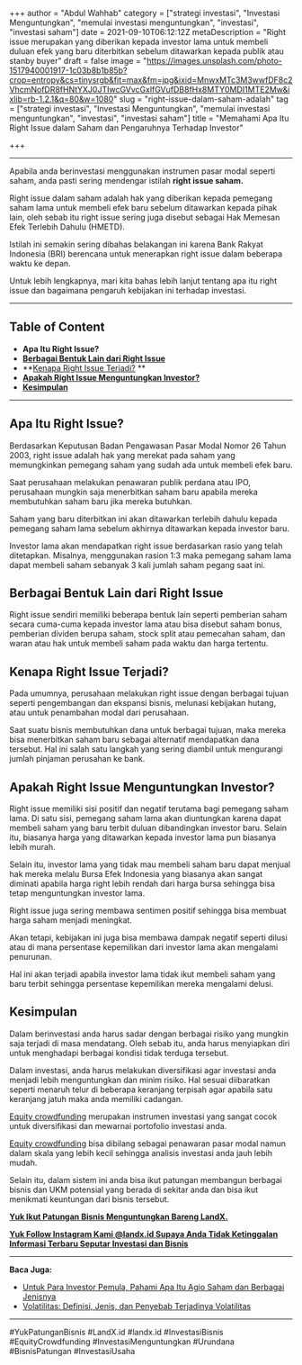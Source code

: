 +++
author = "Abdul Wahhab"
category = ["strategi investasi", "Investasi Menguntungkan", "memulai investasi menguntungkan", "investasi", "investasi saham"]
date = 2021-09-10T06:12:12Z
metaDescription = "Right issue merupakan yang diberikan kepada investor lama untuk membeli duluan efek yang baru diterbitkan sebelum ditawarkan kepada publik atau stanby buyer"
draft = false
image = "https://images.unsplash.com/photo-1517940001917-1c03b8b1b85b?crop=entropy&cs=tinysrgb&fit=max&fm=jpg&ixid=MnwxMTc3M3wwfDF8c2VhcmNofDR8fHNtYXJ0JTIwcGVvcGxlfGVufDB8fHx8MTY0MDI1MTE2Mw&ixlib=rb-1.2.1&q=80&w=1080"
slug = "right-issue-dalam-saham-adalah"
tag = ["strategi investasi", "Investasi Menguntungkan", "memulai investasi menguntungkan", "investasi", "investasi saham"]
title = "Memahami Apa Itu Right Issue dalam Saham dan Pengaruhnya Terhadap Investor"

+++


---

Apabila anda berinvestasi menggunakan instrumen pasar modal seperti saham, anda pasti sering mendengar istilah **right issue saham.**

Right issue dalam saham adalah hak yang diberikan kepada pemegang saham lama untuk membeli efek baru sebelum ditawarkan kepada pihak lain, oleh sebab itu right issue sering juga disebut sebagai Hak Memesan Efek Terlebih Dahulu (HMETD).

Istilah ini semakin sering dibahas belakangan ini  karena Bank Rakyat Indonesia (BRI) berencana untuk menerapkan right issue dalam beberapa waktu ke depan.

Untuk lebih lengkapnya, mari kita bahas lebih lanjut tentang apa itu right issue dan bagaimana pengaruh kebijakan ini terhadap investasi.

---

## Table of Content

* **Apa Itu Right Issue?**
* **[Berbagai Bentuk Lain dari Right Issue](#berbagai-bentuk-lain-dari-right-issue)**
* **[Kenapa Right Issue Terjadi?](#kenapa-right-issue-terjadi ) **
* **[Apakah Right Issue Menguntungkan Investor?](#apakah-right-issue-menguntungkan-investor)**
* **[Kesimpulan](#kesimpulan)**

---

## Apa Itu Right Issue?

Berdasarkan Keputusan Badan Pengawasan Pasar Modal Nomor 26 Tahun 2003, right issue adalah hak yang merekat pada saham yang memungkinkan pemegang saham yang sudah ada untuk membeli efek baru.

Saat perusahaan melakukan penawaran publik perdana atau IPO, perusahaan mungkin saja menerbitkan saham baru apabila mereka membutuhkan saham baru jika mereka butuhkan.

Saham yang baru diterbitkan ini akan ditawarkan terlebih dahulu kepada pemegang saham lama sebelum akhirnya ditawarkan kepada investor baru.

Investor lama akan mendapatkan right issue berdasarkan rasio yang telah ditetapkan. Misalnya, menggunakan rasion 1:3 maka pemegang saham lama dapat membeli saham sebanyak 3 kali jumlah saham pegang saat ini.

## Berbagai Bentuk Lain dari Right Issue

Right issue sendiri memiliki beberapa bentuk lain seperti pemberian saham secara cuma-cuma kepada investor lama atau bisa disebut saham bonus, pemberian dividen berupa saham, stock split atau pemecahan saham, dan waran atau hak untuk membeli saham pada waktu dan harga tertentu.

## Kenapa Right Issue Terjadi?

Pada umumnya, perusahaan melakukan right issue dengan berbagai tujuan seperti pengembangan dan ekspansi bisnis, melunasi kebijakan hutang, atau untuk penambahan modal dari perusahaan.

Saat suatu bisnis membutuhkan dana untuk berbagai tujuan, maka mereka bisa menerbitkan saham baru sebagai alternatif mendapatkan dana tersebut. Hal ini salah satu langkah yang sering diambil untuk mengurangi jumlah pinjaman perusahan ke bank.

## Apakah Right Issue Menguntungkan Investor?

Right issue memiliki sisi positif dan negatif terutama bagi pemegang saham lama. Di satu sisi, pemegang saham lama akan diuntungkan karena dapat membeli saham yang baru terbit duluan dibandingkan investor baru. Selain itu, biasanya harga yang ditawarkan kepada investor lama pun biasanya lebih murah.

Selain itu, investor lama yang tidak mau membeli saham baru dapat menjual hak mereka melalu Bursa Efek Indonesia yang biasanya akan sangat diminati apabila harga right lebih rendah dari harga bursa sehingga bisa tetap menguntungkan investor lama.

Right issue juga sering membawa sentimen positif sehingga bisa membuat harga saham menjadi meningkat.

Akan tetapi, kebijakan ini juga bisa membawa dampak negatif seperti dilusi atau di mana persentase kepemilikan dari investor lama akan mengalami penurunan.

Hal ini akan terjadi apabila investor lama tidak ikut membeli saham yang baru terbit sehingga persentase kepemilikan mereka mengalami delusi.

## Kesimpulan

Dalam berinvestasi anda harus sadar dengan berbagai risiko yang mungkin saja terjadi di masa mendatang. Oleh sebab itu, anda harus menyiapkan diri untuk menghadapi berbagai kondisi tidak terduga tersebut.

Dalam investasi, anda harus melakukan diversifikasi agar investasi anda menjadi lebih menguntungkan dan minim risiko. Hal sesuai diibaratkan seperti menaruh telur di beberapa keranjang terpisah agar apabila satu keranjang jatuh maka anda memiliki cadangan.

[Equity crowdfunding](https://landx.id/) merupakan instrumen investasi yang sangat cocok untuk diversifikasi dan mewarnai portofolio investasi anda.

[Equity crowdfunding](https://landx.id/project/) bisa dibilang sebagai penawaran pasar modal namun dalam skala yang lebih kecil sehingga analisis investasi anda jauh lebih mudah.

Selain itu, dalam sistem ini anda bisa ikut patungan membangun berbagai bisnis dan UKM potensial yang berada di sekitar anda dan bisa ikut menikmati keuntungan dari bisnis tersebut.

**[Yuk Ikut Patungan Bisnis Menguntungkan Bareng LandX.](https://landx.id/project/)**

[**Yuk Follow Instagram Kami @landx.id Supaya Anda Tidak Ketinggalan Informasi Terbaru Seputar Investasi dan Bisnis**](https://www.instagram.com/landx.id/?utm_medium=copy_link)

---

**Baca Juga:**

* [Untuk Para Investor Pemula, Pahami Apa Itu Agio Saham dan Berbagai Jenisnya](https://landx.id/blog/kenali-apa-itu-agio-saham-dalam-investasi/)
* [Volatilitas: Definisi, Jenis, dan Penyebab Terjadinya Volatilitas](https://landx.id/blog/volatilitas-definisi-jenis-cara-dan-penyebab-terjadinya-volatilitas/)

---

#YukPatunganBisnis #LandX.id    #landx.id    #InvestasiBisnis    #EquityCrowdfunding    #InvestasiMenguntungkan    #Urundana    #BisnisPatungan    #InvestasiUsaha

